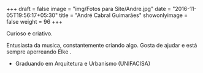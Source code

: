 +++
draft = false
image = "img/Fotos para Site/Andre.jpg"
date = "2016-11-05T19:56:17+05:30"
title = "André Cabral Guimarães"
showonlyimage = false
weight = 96
+++

Curioso e criativo.

<!--more-->

Entusiasta da musica, constantemente criando algo. Gosta de ajudar e está sempre aperreando Elke .


* Graduando em Arquitetura e Urbanismo (UNIFACISA)
